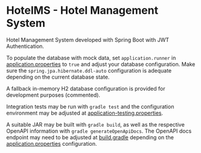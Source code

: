 # HotelMS - Hotel Management System

Hotel Management System developed with Spring Boot with JWT Authentication.

To populate the database with mock data, set `application.runner`
in [application.properties](src/main/resources/application.properties) to `true` and adjust your database configuration.
Make sure the `spring.jpa.hibernate.ddl-auto` configuration is adequate depending on the current database state.

A fallback in-memory H2 database configuration is provided for development purposes (commented).

Integration tests may be run with `gradle test` and the configuration environment may be adjusted
at [application-testing.properties](src/main/resources/application-testing.properties).

A suitable JAR may be built with `gradle build`, as well as the respective OpenAPI information
with `gradle generateOpenApiDocs`. The OpenAPI docs endpoint may need to be adjusted at [build.gradle](build.gradle)
depending on the [application.properties](src/main/resources/application.properties) configuration.